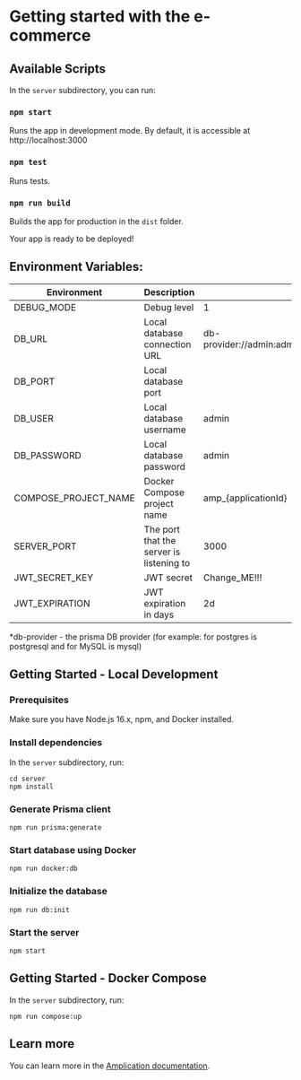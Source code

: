 # Getting started with the e-commerce
## Available Scripts

In the `server` subdirectory, you can run:

### `npm start`

Runs the app in development mode.
By default, it is accessible at http://localhost:3000

### `npm test`

Runs tests.

### `npm run build`

Builds the app for production in the `dist` folder.

Your app is ready to be deployed!

## Environment Variables:

| Environment          | Description                              | Value                                                      |
| -------------------- | ---------------------------------------- | ---------------------------------------------------------- |
| DEBUG_MODE           | Debug level                              | 1                                                          |
| DB_URL               | Local database connection URL            | db-provider://admin:admin@localhost:${DB_PORT}/\${DB_NAME} |
| DB_PORT              | Local database port                      |                                                            |
| DB_USER              | Local database username                  | admin                                                      |
| DB_PASSWORD          | Local database password                  | admin                                                      |
| COMPOSE_PROJECT_NAME | Docker Compose project name              | amp\_{applicationId}                                       |
| SERVER_PORT          | The port that the server is listening to | 3000                                                       |
| JWT_SECRET_KEY       | JWT secret                               | Change_ME!!!                                               |
| JWT_EXPIRATION       | JWT expiration in days                   | 2d                                                         |

\*db-provider - the prisma DB provider (for example: for postgres is postgresql and for MySQL is mysql)

## Getting Started - Local Development

### Prerequisites

Make sure you have Node.js 16.x, npm, and Docker installed.

### Install dependencies

In the `server` subdirectory, run:

```console
cd server
npm install
```

### Generate Prisma client

```console
npm run prisma:generate
```

### Start database using Docker

```console
npm run docker:db
```

### Initialize the database

```console
npm run db:init
```

### Start the server

```console
npm start
```

## Getting Started - Docker Compose

In the `server` subdirectory, run:

```console
npm run compose:up
```

## Learn more

You can learn more in the [Amplication documentation](https://docs.amplication.com/guides/getting-started).
